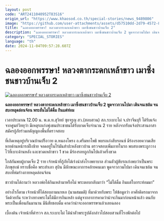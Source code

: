 ```yaml
---
layout: post
code: "ART2411040952T83S16"
origin_url: "https://www.khaosod.co.th/special-stories/news_9489806"
image: "https://github.com/user-attachments/assets/d57510dd-2d79-4572-816f-2e0fd163c3f5"
title: "ฉลองออกพรรษา! หลวงตากระดกเหล้าขาว เมาซิ่งชนชาวบ้านเจ็บ 2"
description: "ฉลองออกพรรษา! หลวงตากระดกเหล้าขาว เมาซิ่งชนชาวบ้านเจ็บ 2 พูดจาวกวนไปมา เดินจนเซล้ม จนสบงหลุดล่อนจ้อน พระลั่นไม่ได้ดื่ม กินแต่ท่อม"
category: "SPECIAL_STORIES"
language: "th"
date: 2024-11-04T09:57:28.607Z
---
```


# ฉลองออกพรรษา! หลวงตากระดกเหล้าขาว เมาซิ่งชนชาวบ้านเจ็บ 2

[![ฉลองออกพรรษา! หลวงตากระดกเหล้าขาว เมาซิ่งชนชาวบ้านเจ็บ 2](https://www.khaosod.co.th/wpapp/uploads/2024/11/buddha.jpg "ฉลองออกพรรษา! หลวงตากระดกเหล้าขาว เมาซิ่งชนชาวบ้านเจ็บ 2")](https://www.khaosod.co.th/wpapp/uploads/2024/11/buddha.jpg)

**ฉลองออกพรรษา! หลวงตากระดกเหล้าขาว เมาซิ่งชนชาวบ้านเจ็บ 2 พูดจาวกวนไปมา เดินจนเซล้ม จนสบงหลุดล่อนจ้อน พระลั่นไม่ได้ดื่ม กินแต่ท่อม**

เวลาประมาณ 12.00 น. พ.ต.ท.สุวิทย์ ซุยจรูญ สว.(สอบสวน) สภ.ระเบาะไผ่ จ.ปราจีนบุรี ได้รับแจ้งจากศูนย์วิทยุว่า มีเหตุรถเก๋งพุ่งชนประชาชนได้รับบาดเจ็บจำนวน 2 ราย หลังจากรับแจ้งประสานอาสาสมัครกู้ภัยร่วมกตัญญูลงพื้นที่ตรวจสอบ

ที่เกิดเหตุอยู่บริเวณบ้านปรือวาย ต.หนองโพรง อ.ศรีมหาโพธิ พบรถเก๋งสีบรอนซ์ มีร่องรอยความเสียหายด้านหน้ารถฝั่งซ้าย จอดอยู่ในไร่มันสำปะหลังชาวบ้าน ตรวจสอบเพิ่มภายในรถ พบสบงพระถูกวางไว้ที่เบาะด้านหลัง และขวดเหล้าขาว 1 ขวด มีร่องรอยถูกกินไปแล้วครึ่งขวด

ใกล้กันพบผู้บาดเจ็บ 2 ราย เจ้าหน้าที่กู้ภัยได้เร่งนำส่งโรงพยาบาล ส่วนตัวผู้ขับรถเก๋งพบว่าเป็นพระภิกษุสงฆ์ ทราบชื่อคือ พระสำเภา สุบิน มีลักษณะอาการคล้ายคนเมา พูดจาวกวนไปมา เดินจนเซล้ม จนสบงที่ห่มร่างกายหลุดล่อนจ้อน

ชาวบ้านได้ถามว่า หลวงพ่อได้กินเหล้ามาหรือไม่ พระตอบกลับมาว่า “ไม่ได้ดื่ม กินแต่ใบกระท่อมมา”

อย่างไรก็ตาม เจ้าหน้าที่ได้สอบถามนายเอ (นามสมมติ) ที่มาด้วยกับพระ ให้ข้อมูลว่า อาศัยติดรถมาจากวัดด้วยกัน ระหว่างทางพระไม่ได้มีการกินเหล้า แต่ดูจากอาการคาดว่าน่าจะกินมาก่อนหน้าแล้ว ตนกับพระเป็นเพื่อนกันมานาน มีนิสัยชอบดื่ม คาดว่าน่าจะออกพรรษาแล้วเลยฉลอง

เบื้องต้น เจ้าหน้าที่ตำรวจ สภ.ระเบาะไผ่ ได้นำตัวพระรูปดังกล่าวไปสอบสวนที่โรงพักต่อไป